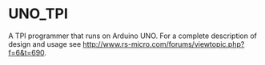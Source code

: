 # UNO_TPI
A TPI programmer that runs on Arduino UNO. For a complete description of design and usage
see http://www.rs-micro.com/forums/viewtopic.php?f=6&t=690.
